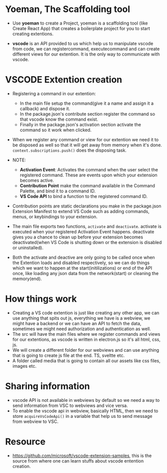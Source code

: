 # Yoeman, The Scaffolding tool

- Use **yoeman** to create a Project, yoeman is a scaffolding tool (like Create React App) that creates a boilerplate project for you to start creating extentions.

- **vscode** is an API provided to us which help us to manipulate vscode from code, we can registercommand, executecommand and can create different views for our extention. It is the only way to communicate with vscode.

# VSCODE Extention creation

- Registering a command in our extention:

  - In the main file setup the command(give it a name and assign it a callback) and dispose it.
  - In the package.json's contribute section register the command so that vscode know the command exist.
  - Finally in the package.json's activation section activate the command so it work when clicked.

- When we register any command or view for our extention we need it to be disposed as well so that it will get away from memory when it's done. `context.subscriptions.push()` does the disposing task.

- NOTE:

  - **Activation Event**: Activates the command when the user select the registered command. These are events upon which your extension becomes active.
  - **Contribution Point** make the command available in the Command Palette, and bind it to a command ID.
  - **VS Code API** to bind a function to the registered command ID.

- Contribution points are static declarations you make in the package.json Extension Manifest to extend VS Code such as adding commands, menus, or keybindings to your extension.

- The main file exports two functions, `activate` and `deactivate`. activate is executed when your registered Activation Event happens. deactivate gives you a chance to clean up before your extension becomes deactivated(when VS Code is shutting down or the extension is disabled or uninstalled).

- Both the activate and deactive are only going to be called once when the Extention loads and disabled respectively, so we can do things which we want to happen at the start(initilizations) or end of the API once, like loading any json data from the network(start) or cleaning the memory(end).

# How things work

- Creating a VS code extention is just like creating any other app, we can use anything that spits out js, everything we have is a webview, we might have a backend or we can have an API to fetch the data, sometimes we might need authorization and authentication as well.
- The src will have the main files where we register commands and views for our extentions, as vscode is written in electron.js so it's all html, css, js.
- We will create a different folder for our webviews and can use anything that is going to create js file at the end. TS, sveltte etc.
- A folder called media that is going to contain all our assets like css files, images etc.

# Sharing information

- vscode API is not available in webviews by default so we need a way to send information from VSC to webviews and vice versa.
- To enable the vscode api in webview, basically HTML, then we need to store `acquireVsCodeApi()` in a variable that help us to send message from webview to VSC.

# Resource

- https://github.com/microsoft/vscode-extension-samples, this is the source from where one can learn stuffs about vscode entention creation.
